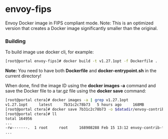 # envoy-fips

Envoy Docker image in FIPS compliant mode.
Note: This is an optimized version that creates a Docker image significantly smaller than the original.

### Building

To build image use docker cli, for example:
```sh
[root@portal envoy-fips]# docker build -t v1.27.1opt -f Dockerfile .
```
**Note:** You need to have both **Dockerfile** and **docker-entrypoint.sh** in the current directory!

When done, find the image ID using the **docker images -a** command and save the Docker file to a tar.gz file using the **docker save** command:

```sh
[root@portal ctera]# docker images -a | grep v1.27.1opt
v1.27.1opt     latest     7b31c2c78b73   5 hours ago     168MB
[root@portal ctera]# docker save 7b31c2c78b73 -o $datadir/envoy-contrib-fips.v1.27.1.opt.tar.gz
[root@portal ctera]# ll
total 164956
...
-rw-------.  1 root     root     168908288 Feb 15 13:12 envoy-contrib-fips.v1.27.1.opt.tar.gz
...
```
